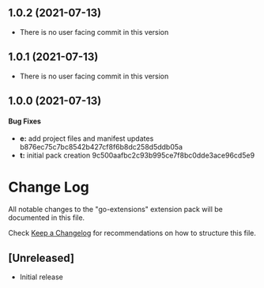 <a name="1.0.2"></a>
## 1.0.2 (2021-07-13)


* There is no user facing commit in this version


<a name="1.0.1"></a>
## 1.0.1 (2021-07-13)


* There is no user facing commit in this version


<a name="1.0.0"></a>
## 1.0.0 (2021-07-13)


#### Bug Fixes

* **e:** add project files and manifest updates b876ec75c7bc8542b427cf8f6b8dc258d5ddb05a
* **t:** initial pack creation 9c500aafbc2c93b995ce7f8bc0dde3ace96cd5e9


# Change Log

All notable changes to the "go-extensions" extension pack will be documented in this file.

Check [Keep a Changelog](http://keepachangelog.com/) for recommendations on how to structure this file.

## [Unreleased]

- Initial release
